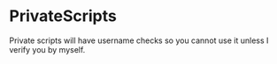 # PrivateScripts
Private scripts will have username checks so you cannot use it unless I verify you by myself.
